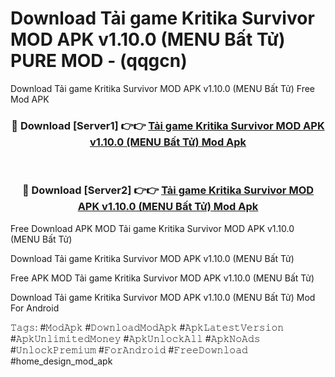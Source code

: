 # Download Tải game Kritika Survivor MOD APK v1.10.0 (MENU Bất Tử) PURE MOD - (qqgcn)
Download Tải game Kritika Survivor MOD APK v1.10.0 (MENU Bất Tử) Free Mod APK

<div align="center">
<h3>🔴 Download [Server1] 👉👉 <a href="https://apk-comot.site?title=Tải_game_Kritika_Survivor_MOD_APK_v1.10.0_(MENU_Bất_Tử)">Tải game Kritika Survivor MOD APK v1.10.0 (MENU Bất Tử) Mod Apk</a></h3><br>

<h3>🔴 Download [Server2] 👉👉 <a href="https://apk-comot.site?title=Tải_game_Kritika_Survivor_MOD_APK_v1.10.0_(MENU_Bất_Tử)">Tải game Kritika Survivor MOD APK v1.10.0 (MENU Bất Tử) Mod Apk</a></h3>
</div>


Free Download APK MOD Tải game Kritika Survivor MOD APK v1.10.0 (MENU Bất Tử)

Download Tải game Kritika Survivor MOD APK v1.10.0 (MENU Bất Tử) 

Free APK MOD Tải game Kritika Survivor MOD APK v1.10.0 (MENU Bất Tử) 

Download Tải game Kritika Survivor MOD APK v1.10.0 (MENU Bất Tử) Mod For Android

𝚃𝚊𝚐𝚜: #𝙼𝚘𝚍𝙰𝚙𝚔 #𝙳𝚘𝚠𝚗𝚕𝚘𝚊𝚍𝙼𝚘𝚍𝙰𝚙𝚔 #𝙰𝚙𝚔𝙻𝚊𝚝𝚎𝚜𝚝𝚅𝚎𝚛𝚜𝚒𝚘𝚗 #𝙰𝚙𝚔𝚄𝚗𝚕𝚒𝚖𝚒𝚝𝚎𝚍𝙼𝚘𝚗𝚎𝚢 #𝙰𝚙𝚔𝚄𝚗𝚕𝚘𝚌𝚔𝙰𝚕𝚕 #𝙰𝚙𝚔𝙽𝚘𝙰𝚍𝚜 #𝚄𝚗𝚕𝚘𝚌𝚔𝙿𝚛𝚎𝚖𝚒𝚞𝚖 #𝙵𝚘𝚛𝙰𝚗𝚍𝚛𝚘𝚒𝚍 #𝙵𝚛𝚎𝚎𝙳𝚘𝚠𝚗𝚕𝚘𝚊𝚍 #home_design_mod_apk